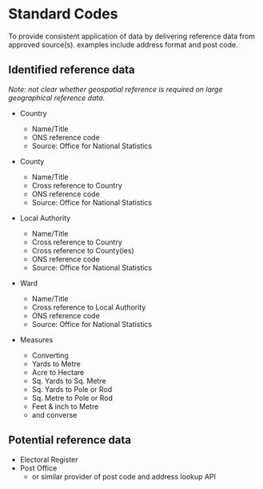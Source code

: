 # Standard Codes

To provide consistent application of data by delivering reference data from approved source(s). examples include address format and post code.

## Identified reference data

_Note: not clear whether geospatial reference is required on large geographical reference data._

- Country
    - Name/Title
    - ONS reference code
    - Source: Office for National Statistics

- County
    - Name/Title
    - Cross reference to Country
    - ONS reference code
    - Source: Office for National Statistics

- Local Authority
    - Name/Title
    - Cross reference to Country
    - Cross reference to County(ies)
    - ONS reference code
    - Source: Office for National Statistics

- Ward
    - Name/Title
    - Cross reference to Local Authority
    - ONS reference code
    - Source: Office for National Statistics

- Measures
    - Converting
    - Yards to Metre
    - Acre to Hectare
    - Sq. Yards to Sq. Metre
    - Sq. Yards to Pole or Rod
    - Sq. Metre to Pole or Rod
    - Feet & inch to Metre
    - and converse

## Potential reference data

- Electoral Register
- Post Office
    - or similar provider of post code and address lookup API